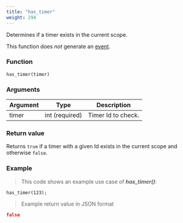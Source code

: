 ```yaml
---
title: "has_timer"
weight: 294
---
```


Determines if a timer exists in the current scope.

This function does *not* generate an [event](../../overview/events).

### Function

`has_timer(timer)`

### Arguments

Argument | Type | Description
-------- | ---- | -----------
timer | int (required) | Timer Id to check.

### Return value

Returns `true` if a timer with a given Id exists in the current scope and otherwise `false`.

### Example

> This code shows an example use case of ***has_timer()***:

```thingsdb,json_response,@t
has_timer(123);
```

> Example return value in JSON format

```json
false
```
